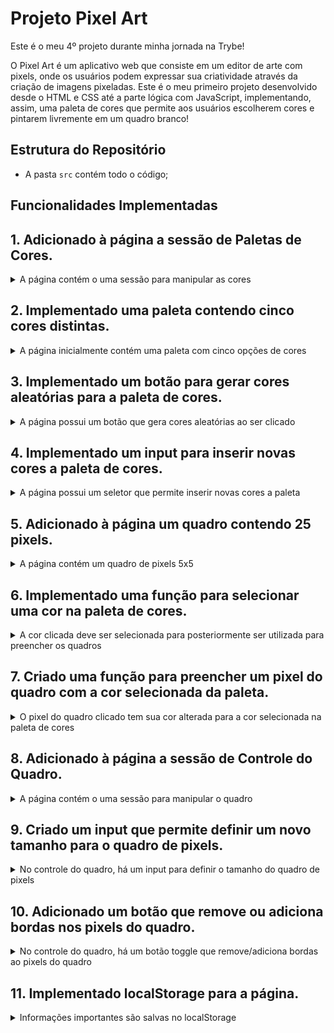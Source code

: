 # Projeto Pixel Art

Este é o meu 4º projeto durante minha jornada na Trybe!

O Pixel Art é um aplicativo web que consiste em um editor de arte com pixels, onde os
usuários podem expressar sua criatividade através da criação de imagens pixeladas. Este é o meu primeiro projeto desenvolvido desde o HTML e CSS até a parte lógica com JavaScript, implementando, assim, uma paleta de cores que permite aos usuários escolherem cores e pintarem livremente em um quadro branco!

## Estrutura do Repositório

- A pasta `src` contém todo o código;

## Funcionalidades Implementadas

## 1. Adicionado à página a sessão de Paletas de Cores.

<details>
  <summary>A página contém o uma sessão para manipular as cores</summary><br />

- Foi criado uma `div` com o `id` denominado `color-palette`;

- Foi criado um título `h2` com o `id` denominado `palette-title`;

- O texto do título é **exatamente** "Color Palette";

</details>

## 2. Implementado uma paleta contendo cinco cores distintas.

<details>
  <summary>A página inicialmente contém uma paleta com cinco opções de cores</summary><br />

- A paleta de cores é um elemento com `id` denominado `colors`, e cada cor individual tem a `classe` chamada `color`;

- A cor de fundo de cada elemento da paleta é a cor que o elemento representa;

- Cada elemento da paleta de cores tem uma borda preta, sólida e com 1 pixel de largura;

- A paleta lista todas as cores disponíveis para utilização uma ao lado da outra, e está posicionada abaixo do título **Color Palette**;

- A paleta não contém cores repetidas;

</details>

## 3. Implementado um botão para gerar cores aleatórias para a paleta de cores.

<details>
  <summary>A página possui um botão que gera cores aleatórias ao ser clicado</summary><br />

- O botão possui o `id` denominado `button-random-color`;

- O botão possui o texto **Random Colors**;

- A **primeira** cor sempre vai ser **preta**;

- A **segunda** cor sempre vai ser **branca**;

- As cores geradas na paleta são diferentes a cada click do botão;

</details>

## 4. Implementado um input para inserir novas cores a paleta de cores.

<details>
  <summary>A página possui um seletor que permite inserir novas cores a paleta</summary><br />

- O seletor é do tipo `input`, possui o `id` denominado `input-custom-color`;

- O input possui o texto **Select New Color**;

- Ao clicar no input, será exibida para o usuário uma janela para que ele escolha uma nova cor;

- Não é possível adicionar cores repetidas;

</details>

## 5. Adicionado à página um quadro contendo 25 pixels.

<details>
  <summary>A página contém um quadro de pixels 5x5</summary><br/>

- O quadro de pixels tém 5 colunas e 5 linhas;

- O quadro possui o `id` denominado `pixel-board`, e cada pixel individual dentro do quadro possui a `class` chamada `pixel`;

- A cor inicial de cada pixel do quadro é **branca**;

- Cada pixel possui a borda preta sólida de 1px de largura;

- Cada pixel possui 40px de altura e 40px de largura, incluindo o seu conteúdo e excluindo a borda preta;

- O quadro está posicionado abaixo da paleta de cores;

</details>

## 6. Implementado uma função para selecionar uma cor na paleta de cores.

<details>
  <summary>A cor clicada deve ser selecionada para posteriormente ser utilizada para preencher os quadros</summary><br />

- A cor clicada recebe a `class` denominada `selected`;

- Somente **uma** das cores da paleta pode ter a classe `selected` de cada vez;

- Os elementos que recebem a classe `selected` são os mesmos elementos que possuem a classe `color`, como informado na **implementação 2**;

- Sempre ao carregar a página, a **primeira** cor da paleta virá selecionada;

</details>

## 7. Criado uma função para preencher um pixel do quadro com a cor selecionada da paleta.

<details>
  <summary>O pixel do quadro clicado tem sua cor alterada para a cor selecionada na paleta de cores</summary><br />

- Ao carregar a página deve ser possível pintar os pixels do quadro de preto;

- Após selecionar outra cor na paleta de cores, é possível pintar os pixels do quadro com essa cor;

- Somente o pixel que foi clicado deve tem sua cor alterada, sem influenciar na cor dos demais pixels.

</details>

## 8. Adicionado à página a sessão de Controle do Quadro.

<details>
  <summary>A página contém o uma sessão para manipular o quadro</summary><br />

- Foi criado uma `div` com o `id` denominado `board-control`;

- Foi criado um título `h2` com o `id` denominado `control-title`;

- O texto do título é **exatamente** "Board Control";

</details>

## 9. Criado um input que permite definir um novo tamanho para o quadro de pixels.

<details>
  <summary>No controle do quadro, há um input para definir o tamanho do quadro de pixels</summary><br />

- O input tem o `id` denominado `board-size` e está dentro da `div` chamada `board-control`;

- Ao ser passado um valor, o quadro é alterado para **N** pixels de largura e **N** pixels de altura, onde **N** é o número inserido no input. Ou seja, ao ser passado o numero **10** será formado um novo quadro 10x10;

- O valor mínimo do quadro é 5x5 e o valor máximo é 50x50;

- Se nenhum valor for passado ao input, uma mensagem de erro será exibida;

- Se o valor passado não for um `number`, uma mensagem de erro será exibida;

- Se um valor menor que 5 ou maior que 50 for passado, uma mensagem de erro será exibida;

- Após o tamanho do quadro ser alterado, ele será gerado em branco;

</details>

## 10. Adicionado um botão que remove ou adiciona bordas nos pixels do quadro.

<details>
  <summary>No controle do quadro, há um botão toggle que remove/adiciona bordas ao pixels do quadro</summary><br />

- O botão possui o `id` denominado `border-toggle`;

- O botão possui o texto **Toggle Border**;

- O botão ao ser clicado, remove a classe `with-border` e adiciona a classe `borderless` em cada pixel do quadro, caso a classe `borderless` seja a atual de cada pixel, ela é removida e adicionada a classe `with-border`;

- As propriedades `gridTemplateColumns` e `gridTemplateRows` são alteradas para manter os pixels com 40px de largura e 40px de altura independente de estarem com ou sem bordas.

</details>

## 11. Implementado localStorage para a página.

<details>
  <summary>Informações importantes são salvas no localStorage</summary><br />

- A paleta de cores atual é salva no localStorage com a chave `colorPalette`;

- As cores adicionadas pelo usuário ou/e randomizadas, devem ser mantidas ao recarregar a página;

- Os pixels pintados são salvos no localStorage com a chave `pixelBoard`;

- O quadro é preenchido com as mesmas cores utilizadas anteriormente, nas posições corretas ao recarregar a página;

- O tamanho do quadro é salvo no localStorage com a chave `boardSize`;

- O quadro mantém seu tamanho ao recarregar a página;

</details>
